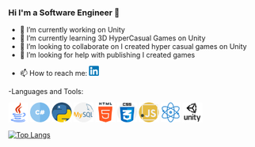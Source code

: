 ### Hi I'm a Software Engineer 👋


- 🔭 I’m currently working on Unity
- 🌱 I’m currently learning 3D HyperCasual Games on Unity
- 👯 I’m looking to collaborate on I created hyper casual games on Unity
- 🤔 I’m looking for help with publishing I created games
<!---
- 💬 Ask me about ...-->
- 📫 How to reach me: <a href="https://www.linkedin.com/in/hakankarakoca/" title="linkedin"><img src="img/linkedin.png" width="20" height="20" /></a>
  
  
  
  
  
  
-Languages and Tools:
<p>
<img src="img/java.png" width="40" height="40" />
<img src="img/hashtag.png" width="40" height="40" />
<img src="img/python.png" width="40" height="40" />
<img src="img/mysql.png" width="40" height="40" />
<img src="img/html-5.png" width="40" height="40" />
<img src="img/css.png" width="40" height="40" />
<img src="img/javascript.png" width="40" height="40" />
<img src="img/react.png" width="40" height="40" />
<img src="img/unity-icon.png" width="40" height="40" />
</p>

[![Top Langs](https://github-readme-stats.vercel.app/api/top-langs/?username=hakaell)](https://github.com/hakaell/github-readme-stats)



<!---
[![Anurag's GitHub stats](https://github-readme-stats.vercel.app/api?username=hakaell)](https://github.com/hakaell/github-readme-stats)
-->
